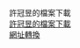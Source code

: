 許冠昱的檔案下載<br>
<a href="https://nfuhsu.github.io/HsuPPT/ppt.html">許冠昱的檔案下載</a><br>
<a href="https://blog.pulipuli.info/2016/09/google-google-drive-file-download-link.html#google_drive_download_link_20160926_anchor" download="檔名.pptx">網址轉換</a>
